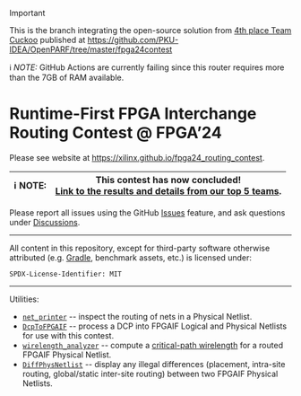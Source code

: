> [!IMPORTANT]  
> This is the branch integrating the open-source solution from [4th place Team Cuckoo](https://xilinx.github.io/fpga24_routing_contest/results.html#team-cuckoo-peking-university) published at https://github.com/PKU-IDEA/OpenPARF/tree/master/fpga24contest
>
> ℹ️ *NOTE:* GitHub Actions are currently failing since this router requires more than the 7GB of RAM available.

# Runtime-First FPGA Interchange Routing Contest @ FPGA’24

Please see website at https://xilinx.github.io/fpga24_routing_contest.

| ℹ️ **NOTE:** | This contest has now concluded!<br>[Link to the results and details from our top 5 teams](https://github.com/Xilinx/fpga24_routing_contest/tree/master/docs/results.md). |
| - | - |

Please report all issues using the GitHub [Issues](https://github.com/Xilinx/fpga24_routing_contest/issues) feature, and ask questions under [Discussions](https://github.com/Xilinx/fpga24_routing_contest/discussions).

---
All content in this repository, except for third-party software otherwise attributed (e.g. [Gradle](https://gradle.org), benchmark assets, etc.) is licensed under:
```
SPDX-License-Identifier: MIT
```
---

Utilities:
* [`net_printer`](https://github.com/Xilinx/fpga24_routing_contest/tree/master/net_printer) -- inspect the routing of nets in a Physical Netlist.
* [`DcpToFPGAIF`](https://github.com/Xilinx/fpga24_routing_contest/pull/10) -- process a DCP into FPGAIF Logical and Physical Netlists for use with this contest.
* [`wirelength_analyzer`](https://github.com/Xilinx/fpga24_routing_contest/tree/master/wirelength_analyzer) -- compute a [critical-path wirelength](https://xilinx.github.io/fpga24_routing_contest/score.html#critical-path-wirelength) for a routed FPGAIF Physical Netlist.
* [`DiffPhysNetlist`](https://github.com/Xilinx/fpga24_routing_contest/pull/66) -- display any illegal differences (placement, intra-site routing, global/static inter-site routing) between two FPGAIF Physical Netlists.
